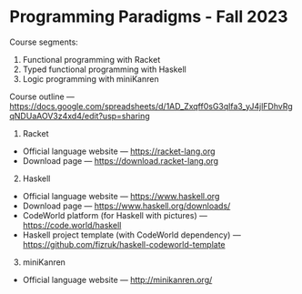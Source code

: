 # Programming Paradigms - Fall 2023

Course segments: 

1. Functional programming with Racket
2. Typed functional programming with Haskell
3. Logic programming with miniKanren


Course outline — https://docs.google.com/spreadsheets/d/1AD_Zxqff0sG3qlfa3_yJ4jlFDhvRgqNDUaAOV3z4xd4/edit?usp=sharing

1. Racket
* Official language website — https://racket-lang.org
* Download page — https://download.racket-lang.org
2. Haskell
* Official language website — https://www.haskell.org
* Download page — https://www.haskell.org/downloads/
* CodeWorld platform (for Haskell with pictures) — https://code.world/haskell
* Haskell project template (with CodeWorld dependency) — https://github.com/fizruk/haskell-codeworld-template
3. miniKanren
* Official language website — http://minikanren.org/

